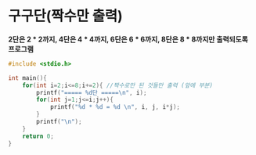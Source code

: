 # 구구단(짝수만 출력)

**2단은 2 * 2까지, 4단은 4 * 4까지, 6단은 6 * 6까지, 8단은 8 * 8까지만 출력되도록 프로그램**

```c
#include <stdio.h>

int main(){
	for(int i=2;i<=8;i+=2){ //짝수로만 된 것들만 출력 (앞에 부분)
		printf("===== %d단 =====\n", i);
		for(int j=1;j<=i;j++){ 
			printf("%d * %d = %d \n", i, j, i*j);
		}
		printf("\n");
	}
	return 0;
}
```

